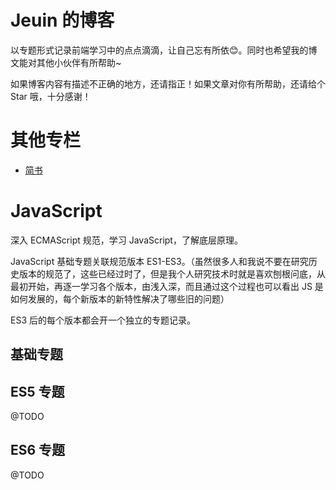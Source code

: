 # Jeuin 的博客
以专题形式记录前端学习中的点点滴滴，让自己忘有所依:blush:。同时也希望我的博文能对其他小伙伴有所帮助~

如果博客内容有描述不正确的地方，还请指正！如果文章对你有所帮助，还请给个 Star 哦，十分感谢！

# 其他专栏
- [简书](https://www.jianshu.com/u/08e3501ff8fb)

# JavaScript
深入 ECMAScript 规范，学习 JavaScript，了解底层原理。

JavaScript 基础专题关联规范版本 ES1-ES3。（虽然很多人和我说不要在研究历史版本的规范了，这些已经过时了，但是我个人研究技术时就是喜欢刨根问底，从最初开始，再逐一学习各个版本，由浅入深，而且通过这个过程也可以看出 JS 是如何发展的，每个新版本的新特性解决了哪些旧的问题）

ES3 后的每个版本都会开一个独立的专题记录。

## 基础专题
## ES5 专题
@TODO
## ES6 专题
@TODO

